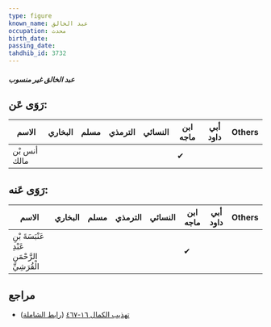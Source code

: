 ```yaml
---
type: figure
known_name: عبد الخالق
occupation: محدث
birth_date:
passing_date:
tahdhib_id: 3732
---
```

##### عبد الخالق غير منسوب

## رَوَى عَن:
| الاسم        | البخاري | مسلم | الترمذي | النسائي | ابن ماجه | أبي داود | Others |
| ------------ | ------- | ---- | ------- | ------- | -------- | -------- | ------ |
| أنس بْن مالك |         |      |         |         | ✔        |          |        |
## رَوَى عَنه:
| الاسم                                           | البخاري | مسلم | الترمذي | النسائي | ابن ماجه | أبي داود | Others |
| ----------------------------------------------- | ------- | ---- | ------- | ------- | -------- | -------- | ------ |
| عَنْبَسَةَ بْنِ عَبْدِ الرَّحْمَنِ الْقُرَشِيِّ |         |      |         |         | ✔        |          |        |
## مراجع
- [تهذيب الكمال ١٦-٤٦٧](obsidian://open?vault=Tahdhib-al-Kamal&file=Figures/٣٧٣٢-عبد%20الخالق%20غير%20منسوب) ([رابط الشاملة](https://shamela.ws/book/3722/8460))